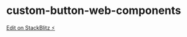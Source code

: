 # custom-button-web-components

[Edit on StackBlitz ⚡️](https://stackblitz.com/edit/custom-button-web-components)